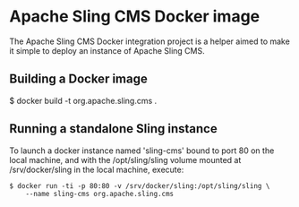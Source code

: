 # Apache Sling CMS Docker image

The Apache Sling CMS Docker integration project is a helper aimed to make it simple to deploy an instance of Apache Sling CMS.

## Building a Docker image

$ docker build -t org.apache.sling.cms .

## Running a standalone Sling instance

To launch a docker instance named 'sling-cms' bound to 
port 80 on the local machine, and with the /opt/sling/sling volume
mounted at /srv/docker/sling in the local machine, execute:

```
$ docker run -ti -p 80:80 -v /srv/docker/sling:/opt/sling/sling \
    --name sling-cms org.apache.sling.cms
```
